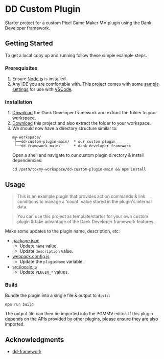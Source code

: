 # DD Custom Plugin

Starter project for a custom Pixel Game Maker MV plugin using the Dank Developer framework.

## Getting Started

To get a local copy up and running follow these simple example steps.

### Prerequisites

1.  Ensure [Node.js](https://nodejs.org/en/download) is installed.
2.  Any IDE you are comfortable with. This project comes with some [sample settings](./.vscode/sample.settings.json) for use with [VSCode](https://code.visualstudio.com/download).

### Installation

1.  [Download](https://github.com/kidthales/dd-framework/archive/refs/heads/main.zip) the Dank Developer framework and extract the folder to your workspace.
2.  [Download](https://github.com/kidthales/dd-custom-plugin/archive/refs/heads/main.zip) this project and also extract the folder to your workspace.
3.  We should now have a directory structure similar to:
    ```
    my-workspace/
     ├──dd-custom-plugin-main/  * our custom plugin
     └──dd-framework-main/      * dank developer framework
    ```
    Open a shell and navigate to our custom plugin directory & install dependencies:
    ```
    cd /path/to/my-workspace/dd-custom-plugin-main && npm install
    ```

## Usage

> This is an example plugin that provides action commands & link conditions to manage a 'count' value stored in the plugin's internal data.

> You can use this project as template/starter for your own custom plugin & take advantage of the Dank Developer framework features.

Make some updates to the plugin name, description, etc:

-   [package.json](./package.json)
    -   Update `name` value.
    -   Update `description` value.
-   [webpack.config.js](./webpack.config.js)
    -   Update the `pluginName` variable.
-   [src/locale.js](./src/locale.js)
    -   Update `PLUGIN_*` values.

### Build

Bundle the plugin into a single file & output to `dist/`:

```
npm run build
```

The output file can then be imported into the PGMMV editor. If this plugin depends on the APIs provided by other plugins, please ensure they are also imported.

## Acknowledgments

-   [dd-framework](https://github.com/kidthales/dd-framework)
